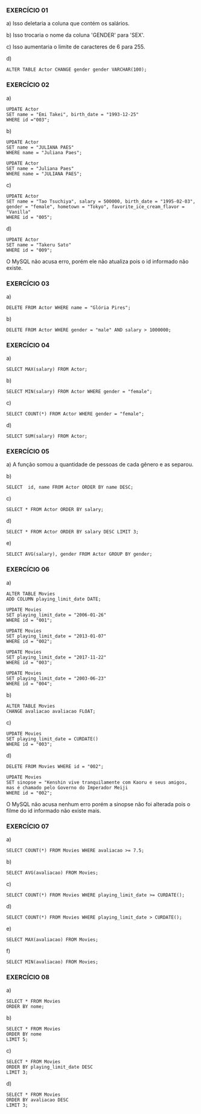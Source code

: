 ### EXERCÍCIO 01
a) 
Isso deletaria a coluna que contém os salários.

b)
Isso trocaria o nome da coluna 'GENDER' para 'SEX'.

c)
Isso aumentaria o limite de caracteres de 6 para 255.

d)
```
ALTER TABLE Actor CHANGE gender gender VARCHAR(100);
```

### EXERCÍCIO 02
a)
```
UPDATE Actor
SET name = "Emi Takei", birth_date = "1993-12-25"
WHERE id ="003";
```

b)
```
UPDATE Actor
SET name = "JULIANA PAES"
WHERE name = "Juliana Paes";
```
```
UPDATE Actor
SET name = "Juliana Paes"
WHERE name = "JULIANA PAES";
```

c)
```
UPDATE Actor
SET name = "Tao Tsuchiya", salary = 500000, birth_date = "1995-02-03", gender = "female", hometown = "Tokyo", favorite_ice_cream_flavor = "Vanilla"
WHERE id = "005";
```

d)
```
UPDATE Actor
SET name = "Takeru Sato"
WHERE id = "009";
```
O MySQL não acusa erro, porém ele não atualiza pois o id informado não existe.

### EXERCÍCIO 03
a)
```
DELETE FROM Actor WHERE name = "Glória Pires";
```

b)
```
DELETE FROM Actor WHERE gender = "male" AND salary > 1000000;
```

### EXERCÍCIO 04
a)
```
SELECT MAX(salary) FROM Actor;
```

b)
```
SELECT MIN(salary) FROM Actor WHERE gender = "female";
```

c)
```
SELECT COUNT(*) FROM Actor WHERE gender = "female";
```

d)
```
SELECT SUM(salary) FROM Actor;
```

### EXERCÍCIO 05
a)
A função somou a quantidade de pessoas de cada gênero e as separou.

b)
```
SELECT  id, name FROM Actor ORDER BY name DESC;
```

c)
```
SELECT * FROM Actor ORDER BY salary;
```

d)
```
SELECT * FROM Actor ORDER BY salary DESC LIMIT 3;
```

e)
```
SELECT AVG(salary), gender FROM Actor GROUP BY gender;
```

### EXERCÍCIO 06
a)
```
ALTER TABLE Movies
ADD COLUMN playing_limit_date DATE;
```
```
UPDATE Movies
SET playing_limit_date = "2006-01-26"
WHERE id = "001";
```
```
UPDATE Movies
SET playing_limit_date = "2013-01-07"
WHERE id = "002";
```
```
UPDATE Movies
SET playing_limit_date = "2017-11-22"
WHERE id = "003";
```
```
UPDATE Movies
SET playing_limit_date = "2003-06-23"
WHERE id = "004";
```

b)
```
ALTER TABLE Movies
CHANGE avaliacao avaliacao FLOAT;
```

c)
```
UPDATE Movies
SET playing_limit_date = CURDATE()
WHERE id = "003";
```

d)
```
DELETE FROM Movies WHERE id = "002";
```
```
UPDATE Movies
SET sinopse = "Kenshin vive tranquilamente com Kaoru e seus amigos, mas é chamado pelo Governo do Imperador Meiji
WHERE id = "002";
```
O MySQL não acusa nenhum erro porém a sinopse não foi alterada pois o filme do id informado não existe mais.

### EXERCÍCIO 07
a)
```
SELECT COUNT(*) FROM Movies WHERE avaliacao >= 7.5;
```

b)
```
SELECT AVG(avaliacao) FROM Movies;
```

c)
```
SELECT COUNT(*) FROM Movies WHERE playing_limit_date >= CURDATE();
```

d)
```
SELECT COUNT(*) FROM Movies WHERE playing_limit_date > CURDATE();
```

e)
```
SELECT MAX(avaliacao) FROM Movies;
```

f)
```
SELECT MIN(avaliacao) FROM Movies;
```

### EXERCÍCIO 08
a)
```
SELECT * FROM Movies
ORDER BY nome;
```

b)
```
SELECT * FROM Movies
ORDER BY nome
LIMIT 5;
```

c)
```
SELECT * FROM Movies
ORDER BY playing_limit_date DESC
LIMIT 3;
```

d)
```
SELECT * FROM Movies
ORDER BY avaliacao DESC
LIMIT 3;
```



